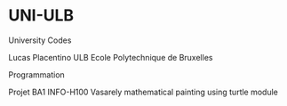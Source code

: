 # UNI-ULB
University Codes

Lucas Placentino
ULB
Ecole Polytechnique de Bruxelles

Programmation

Projet BA1 INFO-H100
Vasarely mathematical painting using turtle module
